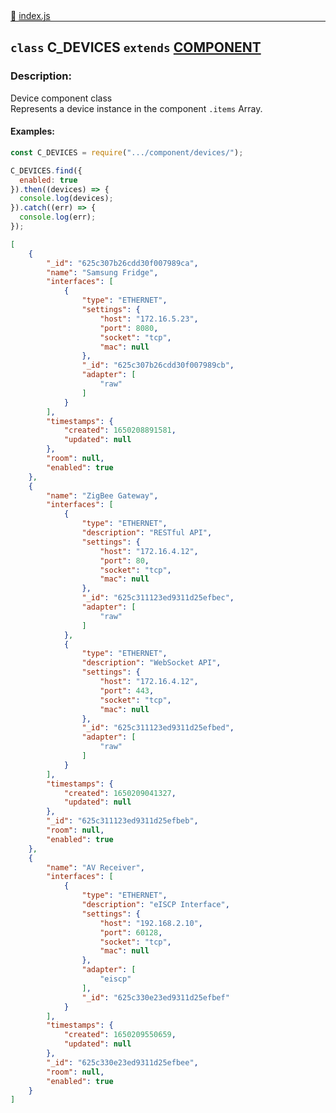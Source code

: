 <div class="mb-0">
    🔗 <a class="source-code" target="_blank"
        href="https://github.com/OpenHausIO/backend/blob/dev/components/devices/class.device.js">index.js</a>
</div>
<hr style="margin: 0 !important" />

<!-- CLASS -->

<!-- GENERAL -->
## `class` C_DEVICES  `extends`  [COMPONENT](backend/system/component/class.component.js)  
### Description:

Device component class<br />
Represents a device instance in the component `.items` Array.

<!-- GENERAL -->

<!-- PARAMETER -->
<!-- PARAMETER -->

<!-- PROPERTIES -->
<!-- PROPERTIES -->

<!-- EVENTS -->
<!-- EVENTS -->

<!-- EXAMPLES -->
#### Examples:
        
```js
const C_DEVICES = require(".../component/devices/");

C_DEVICES.find({
  enabled: true
}).then((devices) => {
  console.log(devices);
}).catch((err) => {
  console.log(err);
});
```

        
```json
[
    {
        "_id": "625c307b26cdd30f007989ca",
        "name": "Samsung Fridge",
        "interfaces": [
            {
                "type": "ETHERNET",
                "settings": {
                    "host": "172.16.5.23",
                    "port": 8080,
                    "socket": "tcp",
                    "mac": null
                },
                "_id": "625c307b26cdd30f007989cb",
                "adapter": [
                    "raw"
                ]
            }
        ],
        "timestamps": {
            "created": 1650208891581,
            "updated": null
        },
        "room": null,
        "enabled": true
    },
    {
        "name": "ZigBee Gateway",
        "interfaces": [
            {
                "type": "ETHERNET",
                "description": "RESTful API",
                "settings": {
                    "host": "172.16.4.12",
                    "port": 80,
                    "socket": "tcp",
                    "mac": null
                },
                "_id": "625c311123ed9311d25efbec",
                "adapter": [
                    "raw"
                ]
            },
            {
                "type": "ETHERNET",
                "description": "WebSocket API",
                "settings": {
                    "host": "172.16.4.12",
                    "port": 443,
                    "socket": "tcp",
                    "mac": null
                },
                "_id": "625c311123ed9311d25efbed",
                "adapter": [
                    "raw"
                ]
            }
        ],
        "timestamps": {
            "created": 1650209041327,
            "updated": null
        },
        "_id": "625c311123ed9311d25efbeb",
        "room": null,
        "enabled": true
    },
    {
        "name": "AV Receiver",
        "interfaces": [
            {
                "type": "ETHERNET",
                "description": "eISCP Interface",
                "settings": {
                    "host": "192.168.2.10",
                    "port": 60128,
                    "socket": "tcp",
                    "mac": null
                },
                "adapter": [
                    "eiscp"
                ],
                "_id": "625c330e23ed9311d25efbef"
            }
        ],
        "timestamps": {
            "created": 1650209550659,
            "updated": null
        },
        "_id": "625c330e23ed9311d25efbee",
        "room": null,
        "enabled": true
    }
]
```

<!-- EXAMPLES -->

<!-- LINKS -->
<!-- LINKS -->

<!-- CLASS -->



<!-- METHODS -->
<!-- METHODS -->